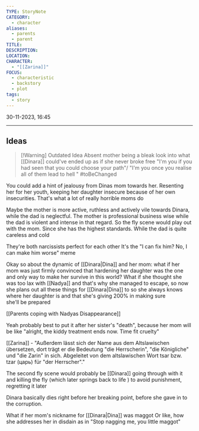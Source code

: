 ```yaml
---
TYPE: StoryNote
CATEGORY:
  - character
aliases:
  - parents
  - parent
TITLE: 
DESCRIPTION: 
LOCATION: 
CHARACTER:
  - "[[Zarina]]"
FOCUS:
  - characteristic
  - backstory
  - plot
tags:
  - story
---
```


30-11-2023, 16:45

---
## Ideas



> [!Warning] Outdated Idea
> Absent mother being a bleak look into what [[Dinara]] could've ended up as if she never broke free
"I'm you if you had seen that you could choose your path"/ "I'm you once you realise all of them lead to hell " #toBeChanged 


You could add a hint of jealousy from Dinas mom towards her. Resenting her for her youth, keeping her daughter insecure because of her own insecurities. That's what a lot of really horrible moms do

Maybe the mother is more active, ruthless and actively vile towards Dinara, while the dad is neglectful. The mother is professional business wise while the dad is violent and intense in that regard.
So the fly scene would play out with the mom. Since she has the highest standards. While the dad is quite careless and cold

They're both narcissists perfect for each other 
It's the "I can fix him? No, I can make him worse" meme



Okay so about the dynamic of [[Dinara|Dina]] and her mom: what if her mom was just firmly convinced that hardening her daughter was the one and only way to make her survive in this world? What if she thought she was too lax with [[Nadya]] and that's why she managed to escape, so now she plans out all these things for [[Dinara|Dina]] to so she always knows where her daughter is and that she's giving 200% in making sure 
she'll be prepared

[[Parents coping with Nadyas Disappearance]]

Yeah probably best to put it after her sister's "death", because her mom will be like "alright, the kiddy treatment ends now. Time fit cruelty"


[[Zarina]] - "Außerdem lässt sich der Name aus dem Altslawischen übersetzen, dort trägt er die Bedeutung "die Herrscherin", "die Königliche" und "die Zarin" in sich. Abgeleitet von dem altslawischen Wort tsar bzw. tzar (царь) für "der Herrscher"."

The second fly scene would probably be [[Dinara]] going through with it and killing the fly (which later springs back to life ) to avoid punishment, regretting it later 

Dinara basically dies right before her breaking point, before she gave in to the corruption.

What if her mom's nickname for [[Dinara|Dina]] was maggot
Or like, how she addresses her in disdain as in "Stop nagging me, you little maggot"